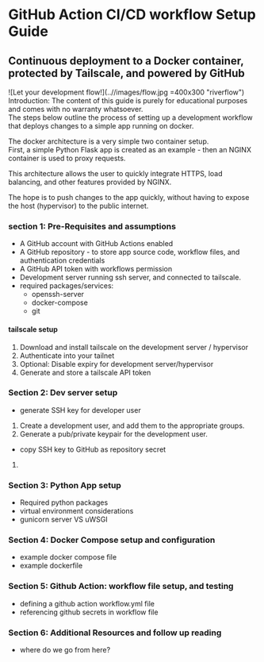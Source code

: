 # GitHub Action CI/CD workflow Setup Guide #
## Continuous deployment to a Docker container, protected by Tailscale, and powered by GitHub ##
![Let your development flow!](..//images/flow.jpg =400x300 "riverflow")
Introduction: The content of this guide is purely for educational purposes and comes with no warranty whatsoever.  
The steps below outline the process of setting up a development workflow that deploys changes to a simple app running on docker.  

The docker architecture is a very simple two container setup.   
First, a simple Python Flask app is created as an example - then an NGINX container is used to proxy requests.  

This architecture allows the user to quickly integrate HTTPS, load balancing, and other features provided by NGINX.  

The hope is to push changes to the app quickly, without having to expose the host (hypervisor) to the public internet.  


### section 1: Pre-Requisites and assumptions ###
- A GitHub account with GitHub Actions enabled
- A GitHub repository - to store app source code, workflow files, and authentication credentials
- A GitHub API token with workflows permission
- Development server running ssh server, and connected to tailscale.  
- required packages/services:  
	- openssh-server  
	- docker-compose  
	- git  

#### tailscale setup ####
1. Download and install tailscale on the development server / hypervisor
2. Authenticate into your tailnet
3. Optional: Disable expiry for development server/hypervisor
4. Generate and store a tailscale API token

### Section 2: Dev server setup ###
- generate SSH key for developer user  
1. Create a development user, and add them to the appropriate groups.  
2. Generate a pub/private keypair for the development user.  
- copy SSH key to GitHub as repository secret  
1. 
### Section 3: Python App setup ###
- Required python packages
- virtual environment considerations
- gunicorn server VS uWSGI

### Section 4: Docker Compose setup and configuration ###
- example docker compose file  
- example dockerfile  

### Section 5: Github Action: workflow file setup, and testing ###
- defining a github action workflow.yml file  
- referencing github secrets in workflow file  

### Section 6: Additional Resources and follow up reading ###
- where do we go from here?  
